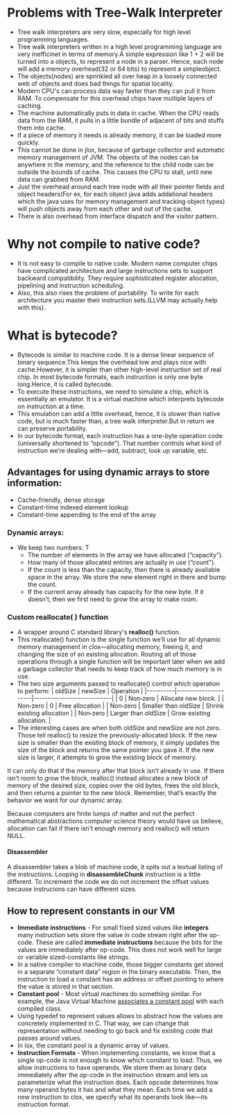 # Problems with Tree-Walk Interpreter

- Tree walk interpreters are very slow, especially for high level programming languages.
- Tree walk interpreters written in a high level programming language are very inefficinet in terms of memory.A simple expression like 1 + 2 will be turned into a objects, to represent a node in a parser. Hence, each node will add a memory overhead(32 or 64 bits) to represent a simpleobject.
- The objects(nodes) are sprinkled all over heap in a loosely connected web of objects and does bad things for spatial locality.
- Modern CPU's can process data way faster than they can pull it from RAM. To compensate for this overhead chips have multiple layers of caching.
- The machine automatically puts in data in cache. When the CPU reads data from the RAM, it pulls in a little bundle of adjacent of bits and stuffs them into cache.
- If a piece of memory it needs is already memory, it can be loaded more quickly.
- This cannot be done in jlox, because of garbage collector and automatic memory management of JVM. The objects of the nodes can be anywhere in the memory, and the reference to the child node can be outside the bounds of cache. This causes the CPU to stall, until new data can grabbed from RAM.
- Just the overhead around each tree node with all their pointer fields and object headers(For ex, for each object java adds addational headers which the java uses for memory management and tracking object types) will push objects away from each other and out of the cache.
- There is also overhead from interface dispatch and the visitor pattern.

# Why not compile to native code?

- It is not easy to compile to native code. Modern name computer chips have complicated architecture and large instructions sets to support backward compatibility. They require sophisticated register allocation, pipelining and instruction scheduling.
- Also, this also rises the problem of portability. To write for each architecture you master their instruction sets.(LLVM may actually help with this).

# What is bytecode?

- Bytecode is similar to machine code. It is a dense linear sequence of binary sequence.This keeps the overhead low and plays nice with cache.However, it is simpler than other high-level instruction set of real chip. In most bytecode formats, each instruction is only one byte long.Hence, it is called bytecode.
- To execute these instructions, we need to simulate a chip, which is essentially an emulator. It is a virtual machine which interprets bytecode on instruction at a time.
- This emulation can add a little overhead, hence, it is slower than native code, but is much faster than, a tree walk interpreter.But in return we can preserve portability.
- In our bytecode format, each instruction has a one-byte operation code (universally shortened to “opcode”). That number controls what kind of instruction we’re dealing with—add, subtract, look up variable, etc.

## Advantages for using dynamic arrays to store information:

- Cache-friendly, dense storage
- Constant-time indexed element lookup
- Constant-time appending to the end of the array

### Dynamic arrays:

- We keep two numbers: T
  - The number of elements in the array we have allocated (“capacity”).
  - How many of those allocated entries are actually in use (“count”).
  - If the count is less than the capacity, then there is already available space in the array. We store the new element right in there and bump the count.
  - If the current array already has capacity for the new byte. If it doesn’t, then we first need to grow the array to make room.

### Custom reallocate( ) function

- A wrapper around C standard library's **realloc()** function.
- This reallocate() function is the single function we’ll use for all dynamic memory management in clox—allocating memory, freeing it, and changing the size of an existing allocation. Routing all of those operations through a single function will be important later when we add a garbage collector that needs to keep track of how much memory is in use.
- The two size arguments passed to reallocate() control which operation to perform:
  | oldSize | newSize | Operation |
  |----------|----------------------|----------------------------|
  | 0 | Non‑zero | Allocate new block. |
  | Non‑zero | 0 | Free allocation |
  | Non‑zero | Smaller than oldSize | Shrink existing allocation |
  | Non‑zero | Larger than oldSize | Grow existing allocation. |
- The interesting cases are when both oldSize and newSize are not zero. Those tell realloc() to resize the previously-allocated block. If the new size is smaller than the existing block of memory, it simply updates the size of the block and returns the same pointer you gave it. If the new size is larger, it attempts to grow the existing block of memory.

It can only do that if the memory after that block isn’t already in use. If there isn’t room to grow the block, realloc() instead allocates a new block of memory of the desired size, copies over the old bytes, frees the old block, and then returns a pointer to the new block. Remember, that’s exactly the behavior we want for our dynamic array.

Because computers are finite lumps of matter and not the perfect mathematical abstractions computer science theory would have us believe, allocation can fail if there isn’t enough memory and realloc() will return NULL.

#### Disassembler

A disassembler takes a blob of machine code, it spits out a textual listing of the instructions.
Looping in **disassembleChunk** instruction is a little different. To increment the code we do not increment the offset values because instrucions can have different sizes.

## How to represent constants in our VM

- **Immediate instructions** - For small fixed sized values like **integers** many instruction sets store the value in code stream right after the op-code. These are called **immediate instructions** because the bits for the values are immediately after op-code.
  This does not work well for large or variable sized-constants like strings.
- In a native compiler to machine code, those bigger constants get stored in a separate “constant data” region in the binary executable. Then, the instruction to load a constant has an address or offset pointing to where the value is stored in that section.
- **Constant pool** - Most virtual machines do something similar. For example, the Java Virtual Machine [associates a constant pool](https://docs.oracle.com/javase/specs/jvms/se7/html/jvms-4.html#jvms-4.4) with each compiled class.
- Using typedef to represent values allows to abstract how the values are concretely implemented in C. That way, we can change that representation without needing to go back and fix existing code that passes around values.
- In lox, the constant pool is a dynamic array of values.
- **Instruction Formats** - When implementing constants, we know that a single op-code is not enough to know which constant to load. Thus, we allow instructions to have operands. We store them as binary data immediately after the op-code in the instruction stream and lets us parameterize what the instruction does.
  Each opcode determines how many operand bytes it has and what they mean. Each time we add a new instruction to clox, we specify what its operands look like—its instruction format.
